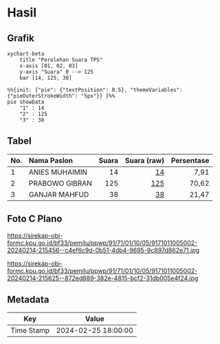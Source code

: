 # Hasil

## Grafik

```mermaid
xychart-beta
    title "Perolehan Suara TPS"
    x-axis [01, 02, 03]
    y-axis "Suara" 0 --> 125
    bar [14, 125, 38]
```

```mermaid
%%{init: {"pie": {"textPosition": 0.5}, "themeVariables": {"pieOuterStrokeWidth": "5px"}} }%%
pie showData
    "1" : 14
    "2" : 125
    "3" : 38
```

## Tabel

| No. | Nama Paslon    | Suara | Suara (raw) | Persentase |
|:--- |:-------------- | -----:| -----------:| ----------:|
| 1   | ANIES MUHAIMIN | 14    | [14][p-1]   | 7,91       |
| 2   | PRABOWO GIBRAN | 125   | [125][p-2]  | 70,62      |
| 3   | GANJAR MAHFUD  | 38    | [38][p-3]   | 21,47      |


[p-1]: https://github.com/gigit-pemilu/pemilu-2024-91-papua/blob/main/pilpres/hitung-suara/sub/91-papua/sub/71-kota-jayapura/sub/01-jayapura-utara/sub/1005-tanjung-ria/sub/002-tps/sub/paslon-1.txt
[p-2]: https://github.com/gigit-pemilu/pemilu-2024-91-papua/blob/main/pilpres/hitung-suara/sub/91-papua/sub/71-kota-jayapura/sub/01-jayapura-utara/sub/1005-tanjung-ria/sub/002-tps/sub/paslon-2.txt
[p-3]: https://github.com/gigit-pemilu/pemilu-2024-91-papua/blob/main/pilpres/hitung-suara/sub/91-papua/sub/71-kota-jayapura/sub/01-jayapura-utara/sub/1005-tanjung-ria/sub/002-tps/sub/paslon-3.txt

## Foto C Plano

https://sirekap-obj-formc.kpu.go.id/bf33/pemilu/ppwp/91/71/01/10/05/9171011005002-20240214-215456--c4ef6c9d-0b51-4db4-9695-9c897d862e71.jpg

https://sirekap-obj-formc.kpu.go.id/bf33/pemilu/ppwp/91/71/01/10/05/9171011005002-20240214-215625--872ed889-382e-4815-bcf2-31db005e4f24.jpg


## Metadata

| Key        | Value               |
| ---------- | ------------------- |
| Time Stamp | 2024-02-25 18:00:00 |



